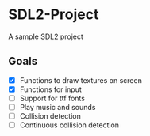 # SDL2-Project
A sample SDL2 project

## Goals

- [x] Functions to draw textures on screen
- [x] Functions for input
- [ ] Support for ttf fonts
- [ ] Play music and sounds
- [ ] Collision detection
- [ ] Continuous collision detection 
